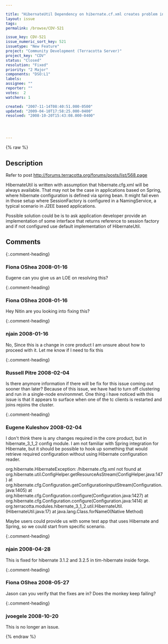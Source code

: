 ```yaml
---

title: "HibernateUtil Dependency on hibernate.cf.xml creates problem in Spring application"
layout: issue
tags: 
permalink: /browse/CDV-521

issue_key: CDV-521
issue_numeric_sort_key: 521
issuetype: "New Feature"
project: "Community Development (Terracotta Server)"
project_key: "CDV"
status: "Closed"
resolution: "Fixed"
priority: "2 Major"
components: "DSO:L1"
labels: 
assignee: ""
reporter: ""
votes:  2
watchers: 1

created: "2007-11-14T08:40:51.000-0500"
updated: "2009-04-10T17:58:25.000-0400"
resolved: "2008-10-20T15:43:08.000-0400"




---
```


{% raw %}

## Description

<div markdown="1" class="description">

Refer to post http://forums.terracotta.org/forums/posts/list/568.page

HibernateUtil is written with assumption that hibernate.cfg.xml will be always available.  That  may not be the case in applications based on Spring, where hibernate configuration is defined via spring bean. It might fail even in those setup where SessionFactory is configured in a NamingService, a typical scenario in J2EE based applications.

Possible solution could be is to ask application developer provide an implementation of some interface that returns reference to session factory and if not configured use default implementation of HibernateUtil.


</div>

## Comments


{:.comment-heading}
### **Fiona OShea** <span class="date">2008-01-16</span>

<div markdown="1" class="comment">

Eugene can you give us an LOE on resolving this?

</div>


{:.comment-heading}
### **Fiona OShea** <span class="date">2008-01-16</span>

<div markdown="1" class="comment">

Hey Nitin are you looking into fixing this?

</div>


{:.comment-heading}
### **njain** <span class="date">2008-01-16</span>

<div markdown="1" class="comment">

No, Since this is a change in core product I am unsure about how to proceed with it. Let me know if I need to fix this

</div>


{:.comment-heading}
### **Russell Pitre** <span class="date">2008-02-04</span>

<div markdown="1" class="comment">

Is there anymore information if there will be fix for this issue coming out sooner than later?  Because of this issue, we have had to turn off clustering and run in a single-node environmnet.  One thing i have noticed with this issue is that it appears to surface when one of the tc clients is restarted and joins rejoins the cluster.  

</div>


{:.comment-heading}
### **Eugene Kuleshov** <span class="date">2008-02-04</span>

<div markdown="1" class="comment">

I don't think there is any changes required in the core product, but in hibernate\_3\_1\_2 config module. I am not  familiar with Spring integration for Hibernate, but it should be possible to hook up something that would retrieve required configuration without using Hibernate configuration reader.

org.hibernate.HibernateException: /hibernate.cfg.xml not found
          at org.hibernate.util.ConfigHelper.getResourceAsStream(ConfigHelper.java:147)
          at org.hibernate.cfg.Configuration.getConfigurationInputStream(Configuration.java:1405)
          at org.hibernate.cfg.Configuration.configure(Configuration.java:1427)
          at org.hibernate.cfg.Configuration.configure(Configuration.java:1414)
          at org.terracotta.modules.hibernate_3_1_2.util.HibernateUtil.<clinit>(HibernateUtil.java:17)
          at java.lang.Class.forName0(Native Method)

Maybe users could provide us with some test app that uses Hibernate and Spring, so we could start from specific scenario.

</div>


{:.comment-heading}
### **njain** <span class="date">2008-04-28</span>

<div markdown="1" class="comment">

This is fixed for hibernate 3.1.2 and 3.2.5 in tim-hibernate inside forge.

</div>


{:.comment-heading}
### **Fiona OShea** <span class="date">2008-05-27</span>

<div markdown="1" class="comment">

Jason can you verify that the fixes are in?  Does the monkey keep failing?

</div>


{:.comment-heading}
### **jvoegele** <span class="date">2008-10-20</span>

<div markdown="1" class="comment">

This is no longer an issue.

</div>



{% endraw %}
